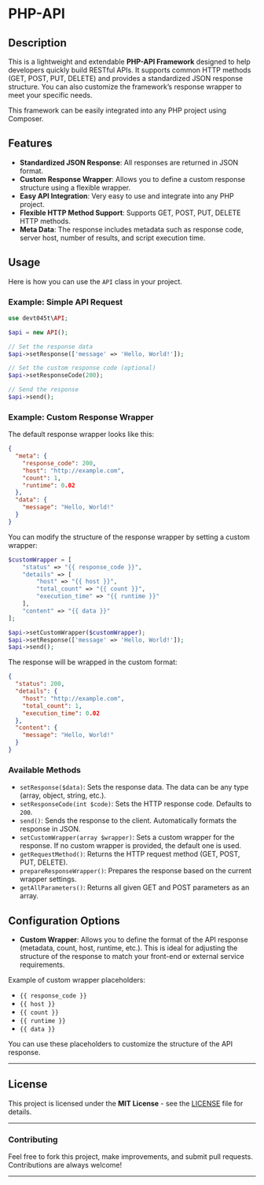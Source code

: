 # PHP-API

## Description

This is a lightweight and extendable **PHP-API Framework** designed to help developers quickly build RESTful APIs. It supports common HTTP methods (GET, POST, PUT, DELETE) and provides a standardized JSON response structure. You can also customize the framework’s response wrapper to meet your specific needs.

This framework can be easily integrated into any PHP project using Composer.

## Features

- **Standardized JSON Response**: All responses are returned in JSON format.
- **Custom Response Wrapper**: Allows you to define a custom response structure using a flexible wrapper.
- **Easy API Integration**: Very easy to use and integrate into any PHP project.
- **Flexible HTTP Method Support**: Supports GET, POST, PUT, DELETE HTTP methods.
- **Meta Data**: The response includes metadata such as response code, server host, number of results, and script execution time.

## Usage

Here is how you can use the `API` class in your project.

### Example: Simple API Request

```php
use devt045t\API;

$api = new API();

// Set the response data
$api->setResponse(['message' => 'Hello, World!']);

// Set the custom response code (optional)
$api->setResponseCode(200);

// Send the response
$api->send();
```

### Example: Custom Response Wrapper

The default response wrapper looks like this:

```json
{
  "meta": {
    "response_code": 200,
    "host": "http://example.com",
    "count": 1,
    "runtime": 0.02
  },
  "data": {
    "message": "Hello, World!"
  }
}
```

You can modify the structure of the response wrapper by setting a custom wrapper:

```php
$customWrapper = [
    "status" => "{{ response_code }}",
    "details" => [
        "host" => "{{ host }}",
        "total_count" => "{{ count }}",
        "execution_time" => "{{ runtime }}"
    ],
    "content" => "{{ data }}"
];

$api->setCustomWrapper($customWrapper);
$api->setResponse(['message' => 'Hello, World!']);
$api->send();
```

The response will be wrapped in the custom format:

```json
{
  "status": 200,
  "details": {
    "host": "http://example.com",
    "total_count": 1,
    "execution_time": 0.02
  },
  "content": {
    "message": "Hello, World!"
  }
}
```

### Available Methods

- `setResponse($data)`: Sets the response data. The data can be any type (array, object, string, etc.).
- `setResponseCode(int $code)`: Sets the HTTP response code. Defaults to `200`.
- `send()`: Sends the response to the client. Automatically formats the response in JSON.
- `setCustomWrapper(array $wrapper)`: Sets a custom wrapper for the response. If no custom wrapper is provided, the default one is used.
- `getRequestMethod()`: Returns the HTTP request method (GET, POST, PUT, DELETE).
- `prepareResponseWrapper()`: Prepares the response based on the current wrapper settings.
- `getAllParameters()`: Returns all given GET and POST parameters as an array.

## Configuration Options

- **Custom Wrapper**: Allows you to define the format of the API response (metadata, count, host, runtime, etc.). This is ideal for adjusting the structure of the response to match your front-end or external service requirements.

Example of custom wrapper placeholders:
- `{{ response_code }}`
- `{{ host }}`
- `{{ count }}`
- `{{ runtime }}`
- `{{ data }}`

You can use these placeholders to customize the structure of the API response.

---

## License

This project is licensed under the **MIT License** - see the [LICENSE](LICENSE) file for details.

---

### Contributing

Feel free to fork this project, make improvements, and submit pull requests. Contributions are always welcome!

---
